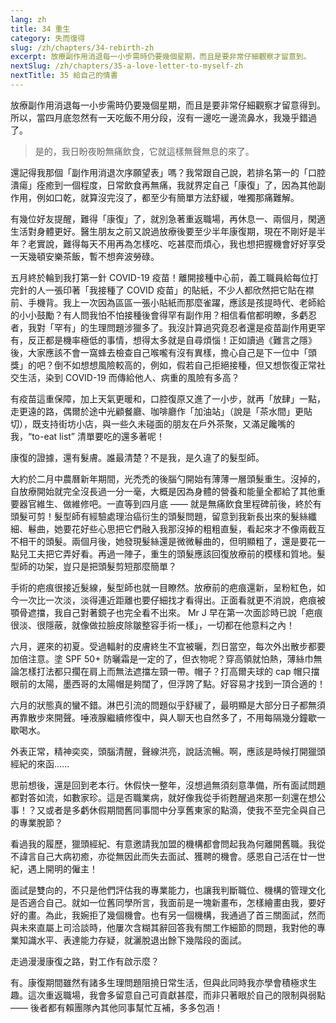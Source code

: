 ```yaml
---
lang: zh
title: 34 重生
category: 失而復得
slug: /zh/chapters/34-rebirth-zh
excerpt: 放療副作用消退每一小步需時仍要幾個星期，而且是要非常仔細觀察才留意到。
nextSlug: /zh/chapters/35-a-love-letter-to-myself-zh
nextTitle: 35 給自己的情書
---
```


<p class="cn">放療副作用消退每一小步需時仍要幾個星期，而且是要非常仔細觀察才留意得到。所以，當四月底忽然有一天吃飯不用分段，沒有一邊吃一邊流鼻水，我幾乎錯過了。
 
<blockquote class="cn">是的，我日盼夜盼無痛飲食，它就這樣無聲無息的來了。</blockquote>
 
<p class="cn">還記得我那個「副作用消退次序願望表」嗎？我常跟自己說，若排名第一的「口腔潰瘍」痊癒到一個程度，日常飲食再無痛，我就界定自己「康復」了，因為其他副作用，例如口乾，就算沒完沒了，都至少有簡單方法舒緩，唯獨那痛難解。
 
<p class="cn">有幾位好友提醒，難得「康復」了，就別急著重返職場，再休息一、兩個月，閑適生活對身體更好。醫生朋友之前又說過放療後要至少半年康復期，現在不剛好是半年？老實說，難得每天不用再為怎樣吃、吃甚麼而煩心，我也想把握機會好好享受一天幾頓安樂茶飯，暫不想奔波勞碌。
 
<p class="cn">五月終於輪到我打第一針 COVID-19 疫苗！離開接種中心前，義工職員給每位打完針的人一張印著「我接種了 COVID 疫苗」的貼紙，不少人都欣然把它貼在襟前、手機背。我上一次因為區區一張小貼紙而那麼雀躍，應該是孩提時代、老師給的小小鼓勵？有人問我怕不怕接種後會得罕有副作用？相信看倌都明瞭，多虧忍者，我對「罕有」的生理問題涉獵多了。我沒計算過究竟忍者還是疫苗副作用更罕有，反正都是機率極低的事情，想得太多就是自尋煩惱！正如讀過《難言之隱》後，大家應該不會一窩蜂去檢查自己喉嚨有沒有異樣，擔心自己是下一位中「頭獎」的吧？倒不如想想風險較高的，例如，假若自己拒絕接種，但又想恢復正常社交生活，染到 COVID-19 而傳給他人、病重的風險有多高？
 
<p class="cn">有疫苗這重保障，加上天氣更暖和，口腔復原又進了一小步，就再「放肆」一點，走更遠的路，偶爾於途中光顧餐廳、咖啡廳作「加油站」（說是「茶水間」更貼切），既支持街坊小店，與一些久未碰面的朋友在戶外茶聚，又滿足饞嘴的我，“to-eat list” 清單要吃的還多著呢！
 
<p class="cn">康復的證據，還有髮膚。誰最清楚？不是我，是久違了的髮型師。
 
<p class="cn">大約於二月中農曆新年期間，光禿禿的後腦勺開始有薄薄一層頭髮重生。沒掉的，自放療開始就完全沒長過一分一毫，大概是因為身體的營養和能量全都給了其他重要器官維生、做維修吧。一直等到四月底 —— 就是無痛飲食里程碑前後，終於有頭髮可剪！髮型師有經驗處理治癌衍生的頭髮問題，留意到我新長出來的髮絲纖細、鬈曲，她要花好些心思把它們融入我那沒掉的粗粗直髮，看起來才不像兩截互不相干的頭髮。兩個月後，她發現髮絲還是微微鬈曲的，但明顯粗了，還是要花一點兒工夫把它弄好看。再過一陣子，重生的頭髮應該回復放療前的模樣和質地。髮型師的功架，豈只是把頭髮剪短那麼簡單？
 
<p class="cn">手術的疤痕很接近髮線，髮型師也就一目瞭然。放療前的疤痕還新，呈粉紅色，如今一次比一次淡，淡得連近距離也要仔細找才看得出。正面看就更不消說，疤痕被顎骨遮擋，我自己對著鏡子也完全看不出來。 Mr J 早在第一次面診時已說「疤痕很淡、很隱蔽，就像做拉臉皮除皺整容手術一樣」，一切都在他意料之內！
 
<p class="cn">六月，遲來的初夏。受過輻射的皮膚終生不宜被曬，烈日當空，每次外出散步都要加倍注意。塗 SPF 50+ 防曬霜是一定的了，但衣物呢？穿高領就怕熱，薄絲巾無論怎樣打法都只擱在肩上而無法遮擋左頸一帶。帽子？打高爾夫球的 cap 帽只擋眼前的太陽，墨西哥的太陽帽是夠闊了，但浮誇了點。好容易才找到一頂合適的！
 
<p class="cn">六月的狀態真的蠻不錯。淋巴引流的問題似乎舒緩了，最明顯是大部分日子都無須再靠散步來開聲。唾液腺繼續修復中，與人聊天也自然多了，不用每隔幾分鐘歇一歇喝水。
 
<p class="cn">外表正常，精神奕奕，頭腦清醒，聲線洪亮，說話流暢。啊，應該是時候打開獵頭經紀的來函......
 
<p class="cn">思前想後，還是回到老本行。休假快一整年，沒想過無須刻意準備，所有面試問題都對答如流，如數家珍。這是否職業病，就好像我從手術甦醒過來那一刻還在想公事！？又或者是多虧休假期間舊同事間中分享舊東家的點滴，使我不至完全與自己的專業脫節？
 
<p class="cn">看過我的履歷，獵頭經紀、有意邀請我加盟的機構都會問起我為何離開舊職。我從不諱言自己大病初癒，亦從無因此而失去面試、獲聘的機會。感恩自己活在廿一世紀，遇上開明的僱主！
 
<p class="cn">面試是雙向的，不只是他們評估我的專業能力，也讓我判斷職位、機構的管理文化是否適合自己。就如一位舊同學所言，我面前是一塊新畫布，怎樣繪畫由我，要好好的畫。為此，我婉拒了幾個機會。也有另一個機構，我通過了首三關面試，然而與未來直屬上司洽談時，他屢次含糊其辭回答我有關工作細節的問題，我對他的專業知識水平、表達能力存疑，就灑脫退出餘下幾階段的面試。
 
<p class="cn">走過漫漫康復之路，對工作有啟示麼？

<p class="cn">有。康復期間雖然有諸多生理問題阻撓日常生活，但與此同時我亦學會積極求生趣。這次重返職場，我會多留意自己可貢獻甚麼，而非只著眼於自己的限制與弱點 —— 後者都有賴團隊內其他同事幫忙互補，多多包涵！